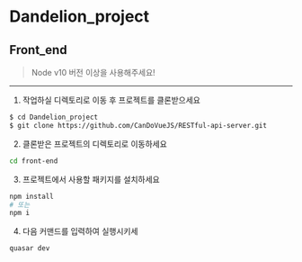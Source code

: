 # Dandelion_project

## Front_end

> Node v10 버전 이상을 사용해주세요!
___

1. 작업하실 디렉토리로 이동 후 프로젝트를 클론받으세요
```sh
$ cd Dandelion_project
$ git clone https://github.com/CanDoVueJS/RESTful-api-server.git
```

2. 클론받은 프로젝트의 디렉토리로 이동하세요
```sh
cd front-end
```
3. 프로젝트에서 사용할 패키지를 설치하세요
```sh
npm install
# 또는
npm i
```

4. 다음 커맨드를 입력하여 실행시키세

```sh
quasar dev 
```

